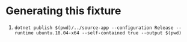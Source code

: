 # Generating this fixture

1. `dotnet publish $(pwd)/../source-app --configuration Release --runtime ubuntu.18.04-x64 --self-contained true --output $(pwd)`

